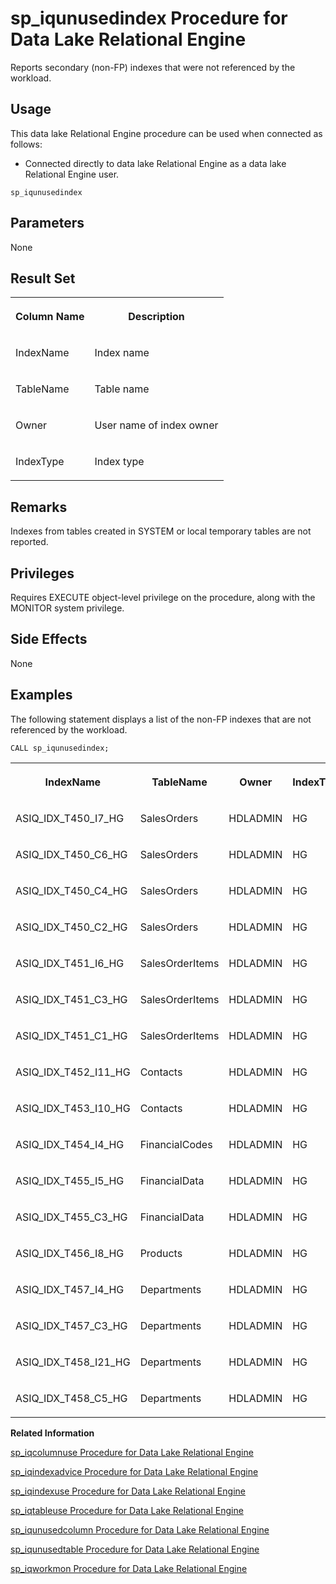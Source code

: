 <!-- loioa5bc6ce984f21015a5b1fbca46ba89ce -->

# sp\_iqunusedindex Procedure for Data Lake Relational Engine

Reports secondary \(non-FP\) indexes that were not referenced by the workload.



<a name="loioa5bc6ce984f21015a5b1fbca46ba89ce__section_umy_gqn_14b"/>

## Usage

This data lake Relational Engine procedure can be used when connected as follows:

-   Connected directly to data lake Relational Engine as a data lake Relational Engine user.



```
sp_iqunusedindex 
```



<a name="loioa5bc6ce984f21015a5b1fbca46ba89ce__section_wnm_sxc_yyb"/>

## Parameters

None



<a name="loioa5bc6ce984f21015a5b1fbca46ba89ce__section_mhb_l4m_nbb"/>

## Result Set


<table>
<tr>
<th valign="top">

Column Name

</th>
<th valign="top">

Description

</th>
</tr>
<tr>
<td valign="top">

IndexName

</td>
<td valign="top">

Index name

</td>
</tr>
<tr>
<td valign="top">

TableName

</td>
<td valign="top">

Table name

</td>
</tr>
<tr>
<td valign="top">

Owner

</td>
<td valign="top">

User name of index owner

</td>
</tr>
<tr>
<td valign="top">

IndexType

</td>
<td valign="top">

Index type

</td>
</tr>
</table>



<a name="loioa5bc6ce984f21015a5b1fbca46ba89ce__iq_refbb_1827"/>

## Remarks

Indexes from tables created in SYSTEM or local temporary tables are not reported.



<a name="loioa5bc6ce984f21015a5b1fbca46ba89ce__iq_refbb_1826"/>

## Privileges

Requires EXECUTE object-level privilege on the procedure, along with the MONITOR system privilege.



## Side Effects

None



<a name="loioa5bc6ce984f21015a5b1fbca46ba89ce__iq_refbb_1829"/>

## Examples

The following statement displays a list of the non-FP indexes that are not referenced by the workload.

```
CALL sp_iqunusedindex;
```


<table>
<tr>
<th valign="top">

IndexName

</th>
<th valign="top">

TableName

</th>
<th valign="top">

Owner

</th>
<th valign="top">

IndexType

</th>
</tr>
<tr>
<td valign="top">

ASIQ\_IDX\_T450\_I7\_HG

</td>
<td valign="top">

SalesOrders

</td>
<td valign="top">

HDLADMIN

</td>
<td valign="top">

HG

</td>
</tr>
<tr>
<td valign="top">

ASIQ\_IDX\_T450\_C6\_HG

</td>
<td valign="top">

SalesOrders

</td>
<td valign="top">

HDLADMIN

</td>
<td valign="top">

HG

</td>
</tr>
<tr>
<td valign="top">

ASIQ\_IDX\_T450\_C4\_HG

</td>
<td valign="top">

SalesOrders

</td>
<td valign="top">

HDLADMIN

</td>
<td valign="top">

HG

</td>
</tr>
<tr>
<td valign="top">

ASIQ\_IDX\_T450\_C2\_HG

</td>
<td valign="top">

SalesOrders

</td>
<td valign="top">

HDLADMIN

</td>
<td valign="top">

HG

</td>
</tr>
<tr>
<td valign="top">

ASIQ\_IDX\_T451\_I6\_HG

</td>
<td valign="top">

SalesOrderItems

</td>
<td valign="top">

HDLADMIN

</td>
<td valign="top">

HG

</td>
</tr>
<tr>
<td valign="top">

ASIQ\_IDX\_T451\_C3\_HG

</td>
<td valign="top">

SalesOrderItems

</td>
<td valign="top">

HDLADMIN

</td>
<td valign="top">

HG

</td>
</tr>
<tr>
<td valign="top">

ASIQ\_IDX\_T451\_C1\_HG

</td>
<td valign="top">

SalesOrderItems

</td>
<td valign="top">

HDLADMIN

</td>
<td valign="top">

HG

</td>
</tr>
<tr>
<td valign="top">

ASIQ\_IDX\_T452\_I11\_HG

</td>
<td valign="top">

Contacts

</td>
<td valign="top">

HDLADMIN

</td>
<td valign="top">

HG

</td>
</tr>
<tr>
<td valign="top">

ASIQ\_IDX\_T453\_I10\_HG

</td>
<td valign="top">

Contacts

</td>
<td valign="top">

HDLADMIN

</td>
<td valign="top">

HG

</td>
</tr>
<tr>
<td valign="top">

ASIQ\_IDX\_T454\_I4\_HG

</td>
<td valign="top">

FinancialCodes

</td>
<td valign="top">

HDLADMIN

</td>
<td valign="top">

HG

</td>
</tr>
<tr>
<td valign="top">

ASIQ\_IDX\_T455\_I5\_HG

</td>
<td valign="top">

FinancialData

</td>
<td valign="top">

HDLADMIN

</td>
<td valign="top">

HG

</td>
</tr>
<tr>
<td valign="top">

ASIQ\_IDX\_T455\_C3\_HG

</td>
<td valign="top">

FinancialData

</td>
<td valign="top">

HDLADMIN

</td>
<td valign="top">

HG

</td>
</tr>
<tr>
<td valign="top">

ASIQ\_IDX\_T456\_I8\_HG

</td>
<td valign="top">

Products

</td>
<td valign="top">

HDLADMIN

</td>
<td valign="top">

HG

</td>
</tr>
<tr>
<td valign="top">

ASIQ\_IDX\_T457\_I4\_HG

</td>
<td valign="top">

Departments

</td>
<td valign="top">

HDLADMIN

</td>
<td valign="top">

HG

</td>
</tr>
<tr>
<td valign="top">

ASIQ\_IDX\_T457\_C3\_HG

</td>
<td valign="top">

Departments

</td>
<td valign="top">

HDLADMIN

</td>
<td valign="top">

HG

</td>
</tr>
<tr>
<td valign="top">

ASIQ\_IDX\_T458\_I21\_HG

</td>
<td valign="top">

Departments

</td>
<td valign="top">

HDLADMIN

</td>
<td valign="top">

HG

</td>
</tr>
<tr>
<td valign="top">

ASIQ\_IDX\_T458\_C5\_HG

</td>
<td valign="top">

Departments

</td>
<td valign="top">

HDLADMIN

</td>
<td valign="top">

HG

</td>
</tr>
</table>

**Related Information**  


[sp\_iqcolumnuse Procedure for Data Lake Relational Engine](sp-iqcolumnuse-procedure-for-data-lake-relational-engine-a59fb88.md "Reports detailed usage information for columns accessed by the workload.")

[sp\_iqindexadvice Procedure for Data Lake Relational Engine](sp-iqindexadvice-procedure-for-data-lake-relational-engine-a5ab8bc.md "Displays stored index advice messages. Optionally clears advice storage.")

[sp\_iqindexuse Procedure for Data Lake Relational Engine](sp-iqindexuse-procedure-for-data-lake-relational-engine-a5ae206.md "Reports detailed usage information for secondary (non-FP) indexes accessed by the workload.")

[sp\_iqtableuse Procedure for Data Lake Relational Engine](sp-iqtableuse-procedure-for-data-lake-relational-engine-a5bae03.md "Reports detailed usage information for tables accessed by the workload.")

[sp\_iqunusedcolumn Procedure for Data Lake Relational Engine](sp-iqunusedcolumn-procedure-for-data-lake-relational-engine-a5bbef3.md "Reports columns that were not referenced by the workload.")

[sp\_iqunusedtable Procedure for Data Lake Relational Engine](sp-iqunusedtable-procedure-for-data-lake-relational-engine-a5bced3.md "Reports tables that were not referenced by the workload.")

[sp\_iqworkmon Procedure for Data Lake Relational Engine](sp-iqworkmon-procedure-for-data-lake-relational-engine-a5c13d2.md "Controls collection of workload monitor usage information, and reports monitoring collection status. sp_iqworkmon collects information only for queries (SQL statements containing a FROM clause). You cannot use sp_iqworkmon for INSERT or LOAD statements.")

